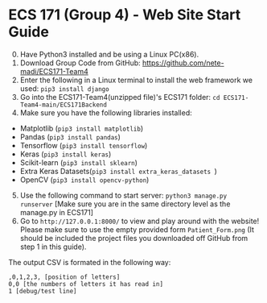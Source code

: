 
# ECS 171 (Group 4) - Web Site Start Guide

0. Have Python3 installed and be using a Linux PC(x86).
1. Download Group Code from GitHub: https://github.com/nete-madi/ECS171-Team4
2. Enter the following in a Linux terminal to install the web framework we used: `pip3 install django`
3. Go into the ECS171-Team4(unzipped file)'s ECS171 folder: `cd ECS171-Team4-main/ECS171Backend`
4. Make sure you have the following libraries installed:
- Matplotlib (`pip3 install matplotlib`)
- Pandas (`pip3 install pandas`)
- Tensorflow (`pip3 install tensorflow`)
- Keras (`pip3 install keras`)
- Scikit-learn (`pip3 install sklearn`)
- Extra Keras Datasets(`pip3 install extra_keras_datasets
`)
- OpenCV (`pip3 install opencv-python`)

5. Use the following command to start server: `python3 manage.py runserver` [Make sure you are in the same directory level as the manage.py in ECS171]
6. Go to `http://127.0.0.1:8000/` to view and play around with the website! Please make sure to use the empty provided form `Patient_Form.png` (It should be included the project files you downloaded off GitHub from step 1 in this guide).

The output CSV is formated in the following way:
```
,0,1,2,3, [position of letters]
0,0 [the numbers of letters it has read in]
1 [debug/test line]
```

